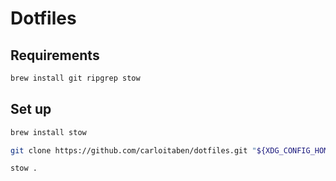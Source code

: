 # Dotfiles

## Requirements

```sh
brew install git ripgrep stow
```

## Set up

```sh
brew install stow
```

```sh
git clone https://github.com/carloitaben/dotfiles.git "${XDG_CONFIG_HOME:-$HOME/.dotfiles}"
```

```sh
stow .
```
